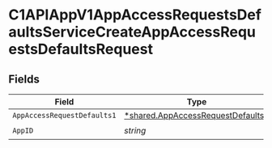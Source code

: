 # C1APIAppV1AppAccessRequestsDefaultsServiceCreateAppAccessRequestsDefaultsRequest


## Fields

| Field                                                                                 | Type                                                                                  | Required                                                                              | Description                                                                           |
| ------------------------------------------------------------------------------------- | ------------------------------------------------------------------------------------- | ------------------------------------------------------------------------------------- | ------------------------------------------------------------------------------------- |
| `AppAccessRequestDefaults1`                                                           | [*shared.AppAccessRequestDefaults1](../../models/shared/appaccessrequestdefaults1.md) | :heavy_minus_sign:                                                                    | N/A                                                                                   |
| `AppID`                                                                               | *string*                                                                              | :heavy_check_mark:                                                                    | N/A                                                                                   |